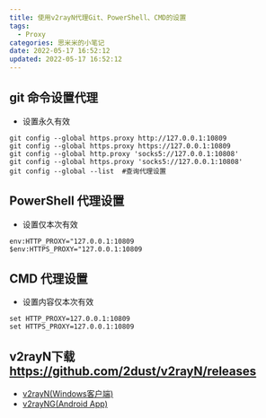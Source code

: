 ```yaml
---
title: 使用v2rayN代理Git、PowerShell、CMD的设置
tags:
  - Proxy
categories: 思米米的小笔记
date: 2022-05-17 16:52:12
updated: 2022-05-17 16:52:12
---
```



## git 命令设置代理

- 设置永久有效

```
git config --global https.proxy http://127.0.0.1:10809
git config --global https.proxy https://127.0.0.1:10809
git config --global http.proxy 'socks5://127.0.0.1:10808'
git config --global https.proxy 'socks5://127.0.0.1:10808'
git config --global --list	#查询代理设置
```
<!-- more -->
## PowerShell 代理设置

- 设置仅本次有效

```
env:HTTP_PROXY="127.0.0.1:10809
$env:HTTPS_PROXY="127.0.0.1:10809
```

## CMD 代理设置

- 设置内容仅本次有效

```
set HTTP_PROXY=127.0.0.1:10809
set HTTPS_PROXY=127.0.0.1:10809
```

## v2rayN下载 https://github.com/2dust/v2rayN/releases
- [v2rayN(Windows客户端)](https://github.com/2dust/v2rayN/releases)
- [v2rayNG(Android App)](https://github.com/2dust/v2rayNG/releases)
